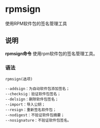 rpmsign
===

使用RPM软件包的签名管理工具

## 说明

**rpmsign命令** 使用rpm软件包的签名管理工具。

### 语法  

```
rpmsign(选项)
```

  

```
--addsign：为自动软件包添加签名；
--checksig：验证软件包签名；
--delsign：删除软件包签名；
--import：导入公钥；
--resign：重新签名软件包；
--nodigest：不验证软件包摘要；
--nosignature：不验证软件包签名。
```


